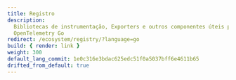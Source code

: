 ```yaml
---
title: Registro
description:
  Bibliotecas de instrumentação, Exporters e outros componentes úteis para o
  OpenTelemetry Go
redirect: /ecosystem/registry/?language=go
build: { render: link }
weight: 300
default_lang_commit: 1e0c316e3bdac625edc51f0a5037bff6e4611b65
drifted_from_default: true
---
```

